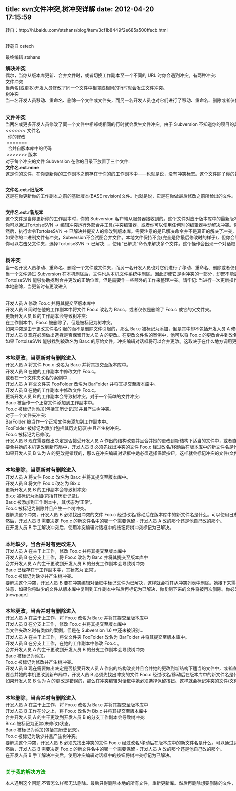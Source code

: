 title: svn文件冲突,树冲突详解
date: 2012-04-20 17:15:59
---

<p>
	<span style="white-space:nowrap;">转自：http://hi.baidu.com/stshans/blog/item/3cf1b8449f2e685a500ffecb.html</span> 
</p>
<p>
	<span style="white-space:nowrap;"> </span>
</p>
<p>
	<span style="white-space:nowrap;"><br />
</span><span style="white-space:nowrap;">转载自 ostech</span><br />
	<p>
		<span style="white-space:nowrap;">最终编辑 stshans</span>
	</p>
<span style="white-space:nowrap;font-size:16px;"><strong>解决冲突</strong></span><br />
<span style="white-space:nowrap;">偶尔，当你从版本库更新、合并文件时，或者切换工作副本至一个不同的 URL 时你会遇到冲突。有两种冲突:</span><br />
<span style="white-space:nowrap;">文件冲突</span><br />
<span style="white-space:nowrap;">当两名(或更多)开发人员修改了同一个文件中相邻或相同的行时就会发生文件冲突。</span><br />
<span style="white-space:nowrap;">树冲突</span><br />
<span style="white-space:nowrap;">当一名开发人员移动、重命名、删除一个文件或文件夹，而另一名开发人员也对它们进行了移动、重命名、删除或者仅仅是修改时就会发生树冲突。</span><br />
<span style="white-space:nowrap;"><br />
</span>
</p>
<p>
	<span style="white-space:nowrap;font-size:16px;"><strong>文件冲突</strong></span><br />
<span style="white-space:nowrap;">当两名或更多开发人员修改了同一个文件中相邻或相同的行时就会发生文件冲突。由于 Subversion 不知道你的项目的具体情况，它把解决冲突的工作留给了开发人员。一旦出现冲突，你就应该打开有问题的文件，查找以字符串&lt;&lt;&lt;&lt;&lt;&lt;&lt;开头的行。有冲突的区域用如下的方式标记:</span><br />
<span style="white-space:nowrap;">&lt;&lt;&lt;&lt;&lt;&lt;&lt; 文件名</span><br />
<span style="white-space:nowrap;">&nbsp; 你的修改</span><br />
<span style="white-space:nowrap;">&nbsp;=======</span><br />
<span style="white-space:nowrap;">&nbsp; 合并自版本库中的代码</span><br />
<span style="white-space:nowrap;">&nbsp;&gt;&gt;&gt;&gt;&gt;&gt;&gt; 版本</span><br />
<span style="white-space:nowrap;">对于每个冲突的文件 Subversion 在你的目录下放置了三个文件:</span><br />
<span style="white-space:nowrap;"><strong>文件名.ext.mine</strong></span><br />
<span style="white-space:nowrap;">这是你的文件，在你更新你的工作副本之前存在于你的的工作副本中——也就是说，没有冲突标志。这个文件除了你的最新修改外没有别的东西。</span><br />
<span style="white-space:nowrap;"><br />
</span>
</p>
<p>
	<span style="white-space:nowrap;"><strong>文件名.ext.r旧版本</strong></span><br />
<span style="white-space:nowrap;">这是在你更新你的工作副本之前的基础版本(BASE revision)文件。也就是说，它是在你做最后修改之前所检出的文件。</span>
</p>
<p>
	<span style="white-space:nowrap;"><br />
</span><span style="white-space:nowrap;"><strong>文件名.ext.r新版本</strong></span><br />
<span style="white-space:nowrap;">这个文件是当你更新你的工作副本时，你的 Subversion 客户端从服务器接收到的。这个文件对应于版本库中的最新版本。</span><br />
<span style="white-space:nowrap;">你可以通过TortoiseSVN → 编辑冲突运行外部合并工具/冲突编辑器，或者你可以使用任何别的编辑器手动解决冲突。你需要冲定哪些代码是需要的，做一些必要的修改然后保存。</span><br />
<span style="white-space:nowrap;">然后，执行命令TortoiseSVN → 已解决并提交人的修改到版本库。需要注意的是已解决命令并不是真正的解决了冲突，它只是删除了filename.ext.mine和filename.ext.r*两个文件，允许你提交修改。</span><br />
<span style="white-space:nowrap;">如果你的二进制文件有冲突，Subversion不会试图合并文件。本地文件保持不变(完全是你最后修改时的样子)，但你会看到filename.ext.r*文件。如果你要撤消你的修改，保留版本库中的版本，请使用还原(Revert)命令。如果你要保持你的版本覆盖版本库中的版本，使用已解决命令，然后提交你的版本。</span><br />
<span style="white-space:nowrap;">你可以右击父文件夹，选择TortoiseSVN → 已解决...，使用“已解决”命令来解决多个文件。这个操作会出现一个对话框，列出文件夹下所有有冲突的文件，你可以选择将哪些标记成已解决。</span><br />
<span style="white-space:nowrap;"><br />
</span>
</p>
<p>
	<span style="white-space:nowrap;font-size:16px;"><strong>树冲突</strong></span><br />
<span style="white-space:nowrap;">当一名开发人员移动、重命名、删除一个文件或文件夹，而另一名开发人员也对它们进行了移动、重命名、删除或者仅仅是修改时就会发生树冲突。有很多种不同的情形可以导致树冲突，而且不同的情形需要不同的步骤来解决冲突。</span><br />
<span style="white-space:nowrap;">当一个文件通过 Subversion 在本机删除后，文件也从本机文件系统中删除。因此即使它是树冲突的一部分，却既不能显示冲突的叠加图标也不能通过右键单击来解决冲突。使用检查修改对话框来获得编辑冲突选项。</span><br />
<span style="white-space:nowrap;">TortoiseSVN 能够协助找到合并更改的正确位置，但是需要作一些额外的工作来整理冲突。请牢记: 当进行一次更新操作后，工作副本的基础文件将会包括每一个项目在执行更新操作时版本库中的版本。如果你在进行更新后再撤销更改，工作副本将返回到版本库的状态，而不是你开始进行更改前的状态。</span><br />
<span style="white-space:nowrap;">本地删除，当更新时有更改进入</span><br />
<span style="white-space:nowrap;"><br />
</span><br />
<span style="white-space:nowrap;">开发人员 A 修改 Foo.c 并将其提交至版本库中</span><br />
<span style="white-space:nowrap;">开发人员 B 同时在他的工作副本中将文件 Foo.c 改名为 Bar.c，或者仅仅是删除了 Foo.c 或它的父文件夹。</span><br />
<span style="white-space:nowrap;">更新开发人员 B 的工作副本会导致树冲突:</span><br />
<span style="white-space:nowrap;">在工作副本中，Foo.c 被删除了，但是被标记为树冲突。</span><br />
<span style="white-space:nowrap;">如果冲突是由于更改文件名引起的而不是删除文件引起的，那么 Bar.c 被标记为添加，但是其中却不包括开发人员 A 修改的内容。</span><br />
<span style="white-space:nowrap;">开发人员 B 现在必须做出选择是否保留开发人员 A 的更改。在更改文件名的案例中，他可以将 Foo.c 的更改合并到改名后的文件 Bar.c 中去。对于删除文件或文件夹的案例中，他可以选择保留包含开发人员 A 更改内容的项目并放弃删除操作。或什么也不做而直接将冲突标记为已解决，那样他实际上丢弃了开发人员 A 的更改。</span><br />
<span style="white-space:nowrap;">如果 TortoiseSVN 能够找到被改名为 Bar.c 的原始文件，冲突编辑对话框将可以合并更改。这取决于在什么地方调用更新操作，它也许不能找到原始文件。</span><br />
<span style="white-space:nowrap;"><br />
</span>
</p>
<p>
	<span style="white-space:nowrap;font-size:16px;"><strong>本地更改，当更新时有删除进入</strong></span><br />
<span style="white-space:nowrap;">开发人员 A 将文件 Foo.c 改名为 Bar.c 并将其提交至版本库中。</span><br />
<span style="white-space:nowrap;">开发人员 B 在他的工作副本中修改文件 Foo.c。</span><br />
<span style="white-space:nowrap;">或者在一个文件夹改名的案例中...</span><br />
<span style="white-space:nowrap;">开发人员 A 将父文件夹 FooFolder 改名为 BarFolder 并将其提交至版本库中。</span><br />
<span style="white-space:nowrap;">开发人员 B 在他的工作副本中修改文件 Foo.c。</span><br />
<span style="white-space:nowrap;">更新开发人员 B 的工作副本会导致树冲突。对于一个简单的文件冲突:</span><br />
<span style="white-space:nowrap;">Bar.c 被当作一个正常文件添加到工作副本中。</span><br />
<span style="white-space:nowrap;">Foo.c 被标记为添加(包括其历史记录)并且产生树冲突。</span><br />
<span style="white-space:nowrap;">对于一个文件夹冲突:</span><br />
<span style="white-space:nowrap;">BarFolder 被当作一个正常文件夹添加到工作副本中。</span><br />
<span style="white-space:nowrap;">FooFolder 被标记为添加(包括其历史记录)并且产生树冲突。</span><br />
<span style="white-space:nowrap;">Foo.c 被标记为已修改。</span><br />
<span style="white-space:nowrap;">开发人员 B 现在需要做出决定是否接受开发人员 A 作出的结构改变并且合并她的更改到新结构下适当的文件中，或者直接放弃开发人员 A 的更改并保留本地文件。</span><br />
<span style="white-space:nowrap;">要合并她的本机更改到新布局中，开发人员 B 必须先找出冲突的文件 Foo.c 经过改名/移动后在版本库中的新文件名是什么。可以使用日志对话框来完成这个任务。更改必须要手工合并，因为没有办法自动的或者简单的完成此操作。一旦更改移植完毕，冲突的路径就是多余的并且可以删除。在此案例中，使用冲突编辑对话框中的删除按钮进行清理并将冲突标记为已解决。</span><br />
<span style="white-space:nowrap;">如果开发人员 B 认为 A 的更改是错误的，那么在冲突编辑对话框中她必须选择保留按钮。这样就会标记冲突的文件/文件夹为已解决，但是需要手工删除开发人员 A 的更改。又是通过日志对话框帮助追踪哪些文件移动了。</span><br />
<span style="white-space:nowrap;"><br />
</span>
</p>
<p>
	<span style="white-space:nowrap;font-size:16px;"><strong>本地删除，当更新时有删除进入</strong></span><br />
<span style="white-space:nowrap;">开发人员 A 将文件 Foo.c 改名为 Bar.c 并将其提交至版本库中。</span><br />
<span style="white-space:nowrap;">开发人员 B 将文件 Foo.c 改名为 Bix.c</span><br />
<span style="white-space:nowrap;">更新开发人员 B 的工作副本会导致树冲突:</span><br />
<span style="white-space:nowrap;">Bix.c 被标记为添加(包括其历史记录)。</span><br />
<span style="white-space:nowrap;">Bar.c 被添加到工作副本中，其状态为‘正常’。</span><br />
<span style="white-space:nowrap;">Foo.c 被标记为删除并且产生一个树冲突。</span><br />
<span style="white-space:nowrap;">要解决这个冲突，开发人员 B 必须找出冲突的文件 Foo.c 经过改名/移动后在版本库中的新文件名是什么。可以使用日志对话框来完成这个任务。</span><br />
<span style="white-space:nowrap;">然后，开发人员 B 需要决定 Foo.c 的新文件名中的哪一个需要保留 - 开发人员 A 改的那个还是他自己改的那个。</span><br />
<span style="white-space:nowrap;">在开发人员 B 手工解决冲突后，使用冲突编辑对话框中的按钮将树冲突标记为已解决。</span><br />
<span style="white-space:nowrap;"><br />
</span>
</p>
<p>
	<span style="white-space:nowrap;font-size:16px;"><strong>本地缺少，当合并时有更改进入</strong></span><br />
<span style="white-space:nowrap;">开发人员 A 在主干上工作，修改 Foo.c 并将其提交至版本库中</span><br />
<span style="white-space:nowrap;">开发人员 B 在分支上工作，将 Foo.c 改名为 Bar.c 并将其提交至版本库中</span><br />
<span style="white-space:nowrap;">合并开发人员 A 的主干更改到开发人员 B 的分支工作副本会导致树冲突:</span><br />
<span style="white-space:nowrap;">Bar.c 已经存在于工作副本中，其状态为‘正常’。</span><br />
<span style="white-space:nowrap;">Foo.c 被标记为缺少并产生树冲突。</span><br />
<span style="white-space:nowrap;">要解决这个冲突，开发人员 B 要在冲突编辑对话框中标记文件为已解决，这样就会将其从冲突列表中删除。她接下来需要决定是否将缺少的文件 Foo.c 从版本库中复制到工作副本中，是否将开发人员 A 的对 Foo.c 的更改和合并到改名后的 Bar.c 或者是否通过标记冲突为已解决来忽略更改什么事也不做。</span><br />
<span style="white-space:nowrap;">注意，如果你将缺少的文件从版本库中复制到工作副本中然后再标记为已解决，你复制下来的文件将被再次删除。你必须先解决冲突。</span><br />
<span style="white-space:nowrap;">[newpage]</span>
</p>
<p>
	<span style="white-space:nowrap;"><br />
</span><span style="white-space:nowrap;font-size:16px;"><strong>本地更改，当合并时有删除进入</strong></span><br />
<span style="white-space:nowrap;">开发人员 A 在主干上工作，将 Foo.c 改名为 Bar.c 并将其提交至版本库中</span><br />
<span style="white-space:nowrap;">开发人员 B 在分支上工作，修改 Foo.c 并将其提交至版本库中</span><br />
<span style="white-space:nowrap;">当文件夹改名时有类似的案例，但是在 Subversion 1.6 中还未被识别...</span><br />
<span style="white-space:nowrap;">开发人员 A 在主干上工作，将父文件夹 FooFolder 改名为 BarFolder 并将其提交至版本库中。</span><br />
<span style="white-space:nowrap;">开发人员 B 在分支上工作，在她的工作副本中修改 Foo.c 。</span><br />
<span style="white-space:nowrap;">合并开发人员 A 的主干更改到开发人员 B 的分支工作副本会导致树冲突:</span><br />
<span style="white-space:nowrap;">Bar.c 被标记为添加。</span><br />
<span style="white-space:nowrap;">Foo.c 被标记为修改并产生树冲突。</span><br />
<span style="white-space:nowrap;">开发人员 B 现在需要做出决定是否接受开发人员 A 作出的结构改变并且合并她的更改到新结构下适当的文件中，或者直接放弃开发人员 A 的更改并保留本地文件。</span><br />
<span style="white-space:nowrap;">要合并她的本机更改到新布局中，开发人员 B 必须先找出冲突的文件 Foo.c 经过改名/移动后在版本库中的新文件名是什么。可以通过适用于合并源码的日志对话框来完成这个任务。冲突编辑器仅显示工作副本的日志因为它不知道将哪个路径的更改合并进来，所以你需要自己找到它。更改必须要手工合并，因为没有办法自动的或者简单的完成此操作。一旦更改移植完毕，冲突的路径就是多余的并且可以删除。在此案例中，使用冲突编辑对话框中的删除按钮进行清理并将冲突标记为已解决。</span><br />
<span style="white-space:nowrap;">如果开发人员 B 认为 A 的更改是错误的，那么在冲突编辑对话框中她必须选择保留按钮。这样就会标记冲突的文件/文件夹为已解决，但是需要手工删除开发人员 A 的更改。又是通过日志对话框帮助追踪哪些文件移动了。</span><br />
<span style="white-space:nowrap;"><br />
</span>
</p>
<p>
	<span style="white-space:nowrap;font-size:16px;"><strong>本地删除，当合并时有删除进入</strong></span><br />
<span style="white-space:nowrap;">开发人员 A 在主干上工作，将 Foo.c 改名为 Bar.c 并将其提交至版本库中</span><br />
<span style="white-space:nowrap;">开发人员 B 工作在分之上，将 Foo.c 改名为 Bix.c 并将其提交至版本库中</span><br />
<span style="white-space:nowrap;">合并开发人员 A 的主干更改到开发人员 B 的分支工作副本会导致树冲突:</span><br />
<span style="white-space:nowrap;">Bix.c 被标记为正常(未修改)状态。</span><br />
<span style="white-space:nowrap;">Bar.c 被标记为添加(包括其历史记录)。</span><br />
<span style="white-space:nowrap;">Foo.c 被标记为缺少并且产生树冲突。</span><br />
<span style="white-space:nowrap;">要解决这个冲突，开发人员 B 必须先找出冲突的文件 Foo.c 经过改名/移动后在版本库中的新文件名是什么。可以通过适用于合并源码的日志对话框来完成这个任务。冲突编辑器仅显示工作副本的日志因为它不知道将哪个路径的更改合并进来，所以你需要自己找到它。</span><br />
<span style="white-space:nowrap;">然后，开发人员 B 需要决定 Foo.c 的新文件名中的哪一个需要保留 - 开发人员 A 改的那个还是他自己改的那个。</span><br />
<span style="white-space:nowrap;">在开发人员 B 手工解决冲突后，使用冲突编辑对话框中的按钮将树冲突标记为已解决。</span><br />
<span style="white-space:nowrap;"><br />
</span>
</p>
<p>
	<span style="white-space:nowrap;font-size:16px;color:#009900;"><strong>关于我的解决方法</strong></span>
</p>
<p>
	<span style="white-space:nowrap;">本人遇到这个问题,不管怎么样都无法删除。最后只得删除本地的所有文件，重新更新库。然后再删除想要删除的文件，最后提交。不在出现这个问题了。</span>
</p>
